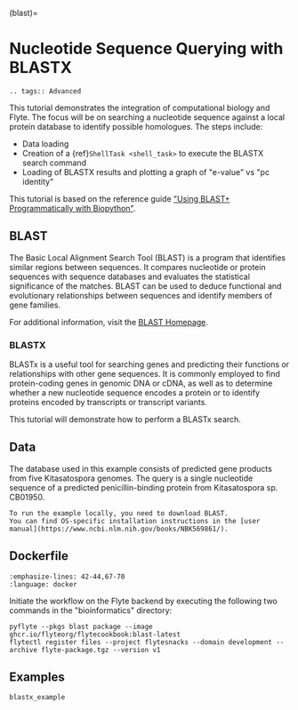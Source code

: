 (blast)=

# Nucleotide Sequence Querying with BLASTX

```{eval-rst}
.. tags:: Advanced
```

This tutorial demonstrates the integration of computational biology and Flyte.
The focus will be on searching a nucleotide sequence against a local protein database to identify possible homologues.
The steps include:

- Data loading
- Creation of a {ref}`ShellTask <shell_task>` to execute the BLASTX search command
- Loading of BLASTX results and plotting a graph of "e-value" vs "pc identity"

This tutorial is based on the reference guide ["Using BLAST+ Programmatically with Biopython"](https://widdowquinn.github.io/2018-03-06-ibioic/02-sequence_databases/03-programming_for_blast.html).

## BLAST

The Basic Local Alignment Search Tool (BLAST) is a program that identifies similar regions between sequences.
It compares nucleotide or protein sequences with sequence databases and evaluates the statistical significance of the matches.
BLAST can be used to deduce functional and evolutionary relationships between sequences and identify members of gene families.

For additional information, visit the [BLAST Homepage](https://blast.ncbi.nlm.nih.gov/Blast.cgi).

### BLASTX

BLASTx is a useful tool for searching genes and predicting their functions or relationships with other gene sequences.
It is commonly employed to find protein-coding genes in genomic DNA or cDNA, as well as to determine whether a new nucleotide sequence encodes a protein or to identify proteins encoded by transcripts or transcript variants.

This tutorial will demonstrate how to perform a BLASTx search.

## Data

The database used in this example consists of predicted gene products from five Kitasatospora genomes.
The query is a single nucleotide sequence of a predicted penicillin-binding protein from Kitasatospora sp. CB01950.

```{note}
To run the example locally, you need to download BLAST.
You can find OS-specific installation instructions in the [user manual](https://www.ncbi.nlm.nih.gov/books/NBK569861/).
```

## Dockerfile

```{literalinclude} ../../../examples/blast/Dockerfile
:emphasize-lines: 42-44,67-70
:language: docker
```

Initiate the workflow on the Flyte backend by executing the following two commands in the "bioinformatics" directory:

```
pyflyte --pkgs blast package --image ghcr.io/flyteorg/flytecookbook:blast-latest
flytectl register files --project flytesnacks --domain development --archive flyte-package.tgz --version v1
```

## Examples

```{auto-examples-toc}
blastx_example
```
